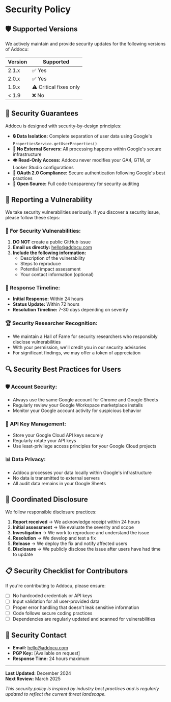 # Security Policy

## 🛡️ Supported Versions

We actively maintain and provide security updates for the following versions of Addocu:

| Version | Supported          |
| ------- | ------------------ |
| 2.1.x   | ✅ Yes             |
| 2.0.x   | ✅ Yes             |
| 1.9.x   | ⚠️ Critical fixes only |
| < 1.9   | ❌ No              |

## 🔐 Security Guarantees

Addocu is designed with security-by-design principles:

- **🔒 Data Isolation:** Complete separation of user data using Google's `PropertiesService.getUserProperties()`
- **🚫 No External Servers:** All processing happens within Google's secure infrastructure
- **👁️ Read-Only Access:** Addocu never modifies your GA4, GTM, or Looker Studio configurations
- **🔑 OAuth 2.0 Compliance:** Secure authentication following Google's best practices
- **📖 Open Source:** Full code transparency for security auditing

## 🐛 Reporting a Vulnerability

We take security vulnerabilities seriously. If you discover a security issue, please follow these steps:

### **🚨 For Security Vulnerabilities:**
1. **DO NOT** create a public GitHub issue
2. **Email us directly:** hello@addocu.com
3. **Include the following information:**
   - Description of the vulnerability
   - Steps to reproduce
   - Potential impact assessment
   - Your contact information (optional)

### **📧 Response Timeline:**
- **Initial Response:** Within 24 hours
- **Status Update:** Within 72 hours
- **Resolution Timeline:** 7-30 days depending on severity

### **🏆 Security Researcher Recognition:**
- We maintain a Hall of Fame for security researchers who responsibly disclose vulnerabilities
- With your permission, we'll credit you in our security advisories
- For significant findings, we may offer a token of appreciation

## 🔍 Security Best Practices for Users

### **🛡️ Account Security:**
- Always use the same Google account for Chrome and Google Sheets
- Regularly review your Google Workspace marketplace installs
- Monitor your Google account activity for suspicious behavior

### **🔑 API Key Management:**
- Store your Google Cloud API keys securely
- Regularly rotate your API keys
- Use least-privilege access principles for your Google Cloud projects

### **📊 Data Privacy:**
- Addocu processes your data locally within Google's infrastructure
- No data is transmitted to external servers
- All audit data remains in your Google Sheets

## 🤝 Coordinated Disclosure

We follow responsible disclosure practices:

1. **Report received** → We acknowledge receipt within 24 hours
2. **Initial assessment** → We evaluate the severity and scope
3. **Investigation** → We work to reproduce and understand the issue
4. **Resolution** → We develop and test a fix
5. **Release** → We deploy the fix and notify affected users
6. **Disclosure** → We publicly disclose the issue after users have had time to update

## 📋 Security Checklist for Contributors

If you're contributing to Addocu, please ensure:

- [ ] No hardcoded credentials or API keys
- [ ] Input validation for all user-provided data
- [ ] Proper error handling that doesn't leak sensitive information
- [ ] Code follows secure coding practices
- [ ] Dependencies are regularly updated and scanned for vulnerabilities

## 🔐 Security Contact

- **Email:** hello@addocu.com
- **PGP Key:** [Available on request]
- **Response Time:** 24 hours maximum

---

**Last Updated:** December 2024  
**Next Review:** March 2025

*This security policy is inspired by industry best practices and is regularly updated to reflect the current threat landscape.*
